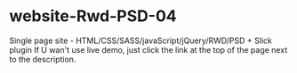 # website-Rwd-PSD-04
Single page site - HTML/CSS/SASS/javaScript/jQuery/RWD/PSD + Slick plugin
If U wan't use live demo, just click the link at the top of the page next to the description.
